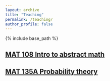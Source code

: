 ```yaml
---
layout: archive
title: "Teaching"
permalink: /teaching/
author_profile: false
---
```


{% include base_path %}

## [MAT 108 Intro to abstract math](../_teaching/MAT108_20_Winter)
## [MAT 135A Probability theory](../_teaching/MAT135A_20_Spring)
<!-- {% for post in site.teaching reversed %}
  {% include archive-single.html %}
{% endfor %} -->
